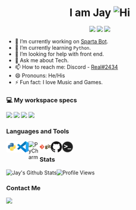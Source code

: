 <h1 align='center'>
  I am Jay  <img src="https://user-images.githubusercontent.com/1303154/88677602-1635ba80-d120-11ea-84d8-d263ba5fc3c0.gif" width="28px" alt="Hi">
</h1>
<p align='center'>
<img src="https://img.shields.io/badge/discord-%237289DA.svg?&style=for-the-badge&logo=discord&logoColor=white" />
<img src="https://img.shields.io/badge/github-%23100000.svg?&style=for-the-badge&logo=github&logoColor=white" />
<img src="https://img.shields.io/badge/python%20-%2314354C.svg?&style=for-the-badge&logo=python&logoColor=white"/>
</p>

- 🔭 I’m currently working on [Sparta Bot](https://top.gg/bot/731763013417435247).
- 🌱 I’m currently learning `Python`.
- 🤔 I’m looking for help with front end.
- 💬 Ask me about Tech.
- 📫 How to reach me: Discord - [Real#2434](https://discordapp.com/users/789173895756382228)
- 😄 Pronouns: He/His
- ⚡ Fun fact: I love Music and Games.

### 💻 My workspace specs
<p align='left'>
  <img src="https://img.shields.io/badge/windows-%230078D6.svg?&style=for-the-badge&logo=windows&logoColor=white" />
  <img src="https://img.shields.io/badge/intel-core%20i5%2010th-%230071C5.svg?&style=for-the-badge&logo=intel&logoColor=white" />
  <img src="https://img.shields.io/badge/RAM-8GB-%230071C5.svg?&style=for-the-badge&logoColor=white" />
  <img src="https://img.shields.io/badge/nvidia-gtx%201650-%2376B900.svg?&style=for-the-badge&logo=nvidia&logoColor=white" />
</p>

### Languages and Tools
<img align="left" alt="python" width="30px" src="https://raw.githubusercontent.com/github/explore/80688e429a7d4ef2fca1e82350fe8e3517d3494d/topics/python/python.png" />
<img align="left" alt="Visual Studio Code" width="30px" src="https://raw.githubusercontent.com/github/explore/80688e429a7d4ef2fca1e82350fe8e3517d3494d/topics/visual-studio-code/visual-studio-code.png" />
<img align="left" alt="PyCharm" width="30px" src="https://cdn.jsdelivr.net/npm/simple-icons@v3/icons/pycharm.svg">
<img align="left" alt="Git" width="30px" src="https://raw.githubusercontent.com/github/explore/80688e429a7d4ef2fca1e82350fe8e3517d3494d/topics/git/git.png" />
<img align="left" alt="GitHub" width="30px" src="https://raw.githubusercontent.com/github/explore/78df643247d429f6cc873026c0622819ad797942/topics/github/github.png" />
<img align="left" alt="Terminal" width="30px" src="https://raw.githubusercontent.com/github/explore/80688e429a7d4ef2fca1e82350fe8e3517d3494d/topics/terminal/terminal.png" />
</br>

### Stats
<img align="left" alt="Jay's Github Stats" src="https://github-readme-stats-git-master.jay-surana.vercel.app/api?username=Jay-Surana&count_private=true&show_icons=true&hide=prs&theme=dark">

![Profile Views](https://komarev.com/ghpvc/?username=JaySurana&color=blueviolet)

### Contact Me
[<img align="left" height="30" src="https://cdn.jsdelivr.net/npm/simple-icons@v3/icons/discord.svg">](https://discord.gg/invite/qAs3Zr2cnU)


<!--
Follow Me:
[![forthebadge](https://img.shields.io/github/followers/Jay-Surana?label=GitHub&style=social)](https://github.com/Jay-Surana)
<p align="left"> <img src="https://komarev.com/ghpvc/?username=jay-surana&label=Profile%20views&color=0e75b6&style=flat" alt="jay-surana" /> </p>
-->
